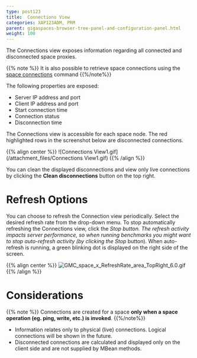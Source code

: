 ```yaml
---
type: post123
title:  Connections View
categories: XAP123ADM, PRM
parent: gigaspaces-browser-tree-panel-and-configuration-panel.html
weight: 100
---
```



The Connections view exposes information regarding all connected and disconnected space proxies.

{{% note %}}
It is also possible to retrieve space connections using the [space connections](./space-gigaspaces-cli.html) command
{{%/note%}}

The following properties are exposed:

- Server IP address and port
- Client IP address and port
- Start connection time
- Connection status
- Disconnection time

The Connections view is accessible for each space node. The red highlighted rows in the screenshot below are disconnected connections.

{{% align center %}}
![Connections View1.gif](/attachment_files/Connections View1.gif)
{{% /align %}}

You can clean the displayed disconnections and view only live connections by clicking the **Clean disconnections** button on the top right.

# Refresh Options

You can choose to refresh the Connection view periodically. Select the desired refresh rate from the drop-down menu. To stop automatically refreshing the Connections view, click the **Stop* button. The refresh activity impacts server performance, so when running benchmarks you might want to stop auto-refresh activity (by clicking the *Stop** button). When auto-refresh is running, a green blinking dot is displayed on the right side of the screen.

{{% align center %}}
![GMC_space_x_RefreshRate_area_TopRight_6.0.gif](/attachment_files/GMC_space_x_RefreshRate_area_TopRight_6.0.gif)
{{% /align %}}

# Considerations

{{% note %}}
Connections are created for a space **only when a space operation (eg. ping, write, etc.) is invoked**.
{{%/note%}}

- Information relates only to physical (live) connections. Logical connections will be shown in the future.
- Disconnected connections are calculated and displayed only on the client side and are not supplied by MBean methods.

